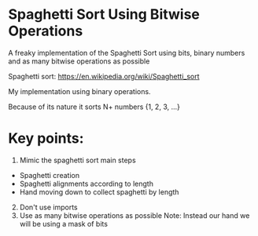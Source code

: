 # Spaghetti Sort Using Bitwise Operations
A freaky implementation of the Spaghetti Sort using bits, binary numbers and as many bitwise operations as possible

Spaghetti sort: https://en.wikipedia.org/wiki/Spaghetti_sort

My implementation using binary operations. 

Because of its nature it sorts N+ numbers {1, 2, 3, ...}

# Key points:
1. Mimic the spaghetti sort main steps
- Spaghetti creation
- Spaghetti alignments according to length
- Hand moving down to collect spaghetti by length

2. Don't use imports
3. Use as many bitwise operations as possible
Note: Instead our hand we will be using a mask of bits
